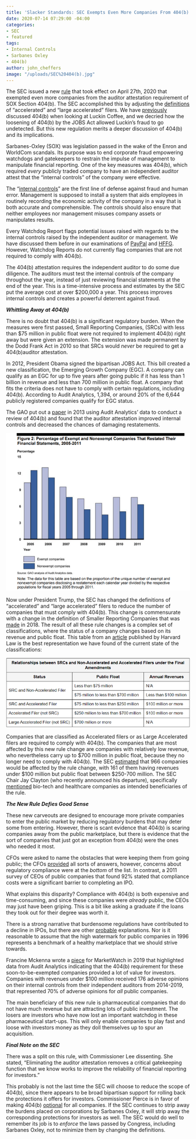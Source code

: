 ```yaml
---
title: 'Slacker Standards: SEC Exempts Even More Companies From 404(b)'
date: 2020-07-14 07:29:00 -04:00
categories:
- SEC
- featured
tags:
- Internal Controls
- Sarbanes Oxley
- 404(b)
author: john_cheffers
image: "/uploads/SEC%20404(b).jpg"
---
```


The SEC issued a new [rule](https://www.sec.gov/rules/final/2020/34-88365.pdf) that took effect on April 27th, 2020 that exempted even more companies from the auditor attestation requirement of SOX Section 404(b). The SEC accomplished this by adjusting the [definitions](https://www.sec.gov/rules/final/2020/34-88365.pdf) of “accelerated” and “large accelerated” filers. We have [previously](https://blog.watchdogresearch.com/posts/america-runs-from-luckin-fraud-enabled-by-slack-standards/) discussed 404(b) when looking at Luckin Coffee, and we decried how the loosening of 404(b) by the JOBS Act allowed Luckin’s fraud to go undetected. But this new regulation merits a deeper discussion of 404(b) and its implications.

Sarbanes-Oxley (SOX) was legislation passed in the wake of the Enron and WorldCom scandals. Its purpose was to end corporate fraud empowering watchdogs and gatekeepers to restrain the impulse of management to manipulate financial reporting. One of the key measures was 404(b), which required *every* publicly traded company to have an independent auditor attest that the “internal controls” of the company were effective.

The “[internal controls](https://www.gao.gov/assets/660/655710.pdf)” are the first line of defense against fraud and human error. Management is supposed to install a system that aids employees in routinely recording the economic activity of the company in a way that is both accurate and comprehensible. The controls should also ensure that neither employees nor management misuses company assets or manipulates results.

Every Watchdog Report flags potential issues raised with regards to the internal controls raised by the independent auditor or management. We have discussed them before in our examinations of [PayPal](https://blog.watchdogresearch.com/posts/paypal-obscuring-problems-from-new-acquisitions/) and [HFFG](https://blog.watchdogresearch.com/posts/watchdog-spotlight-on-hf-food-group-hffg/). However, Watchdog Reports do not currently flag companies that are not required to comply with 404(b).

The 404(b) attestation requires the independent auditor to do some due diligence. The auditors must test the internal controls of the company throughout the year, instead of just reviewing financial statements at the end of the year. This is a time-intensive process and estimates by the SEC put the average cost at over $200,000 a year. This process improves internal controls and creates a powerful deterrent against fraud.

***Whittling Away at 404(b)***

There is no doubt that 404(b) is a significant regulatory burden. When the measures were first passed, Small Reporting Companies, (SRCs) with less than $75 million in public float were not required to implement 404(b) right away but were given an extension. The extension was made permanent by the Dodd Frank Act in 2010 so that SRCs would *never* be required to get a 404(b)auditor attestation.

In 2012, President Obama signed the bipartisan JOBS Act. This bill created a new classification, the Emerging Growth Company (EGC). A company can qualify as an EGC for up to five years after going public if it has less than 1 billion in revenue and less than 700 million in public float. A company that fits the criteria does not have to comply with certain regulations, including 404(b). According to Audit Analytics, 1,394, or around 20% of the 6,644 publicly registered companies qualify for EGC status.

The GAO put out a [paper](https://www.gao.gov/assets/660/655710.pdf) in 2013 using Audit Analytics’ data to conduct a review of 404(b) and found that the auditor attestation improved internal controls and decreased the chances of damaging restatements.

![LK GAO EGC 6.16.png](/uploads/LK%20GAO%20EGC%206.16.png)

Now under President Trump, the SEC has changed the definitions of “accelerated” and “large accelerated” filers to reduce the number of companies that must comply with 404(b). This change is commensurate with a change in the definition of Smaller Reporting Companies that was [made](https://corpgov.law.harvard.edu/2018/07/21/amended-definition-of-smaller-reporting-company/) in 2018. The result of all these rule changes is a complex set of classifications, where the status of a company changes based on its revenue and public float. This table from an [article](https://corpgov.law.harvard.edu/2020/04/04/secs-carve-out-from-sox-404b-for-low-revenue-companies/) published by Harvard Law is the best representation we have found of the current state of the classifications:

![SRC Chart.png](/uploads/SRC%20Chart.png)

Companies that are classified as Accelerated filers or as Large Accelerated filers are required to comply with 404(b). The companies that are most affected by this new rule change are companies with relatively low revenue, who nevertheless carry up to $700 million in public float, because they no longer need to comply with 404(b). The SEC [estimated](https://corpgov.law.harvard.edu/2018/07/21/amended-definition-of-smaller-reporting-company/) that 966 companies would be affected by the rule change, with 161 of them having revenues under $100 million but public float between $250-700 million. The SEC Chair Jay Clayton (who recently announced his departure), specifically [mentioned](https://www.marketwatch.com/story/sec-proposes-eliminating-auditor-checks-on-controls-at-low-revenue-biotechs-2019-05-09?mod=hp_econ) bio-tech and healthcare companies as intended beneficiaries of the rule.

***The New Rule Defies Good Sense***

These new carveouts are designed to encourage more private companies to enter the public market by reducing regulatory burdens that may deter some from entering. However, there is scant evidence that 404(b) is scaring companies away from the public marketplace, but there is evidence that the sort of companies that just got an exception from 404(b) were the ones who needed it most.

CFOs were asked to name the obstacles that were keeping them from going public; the CFOs [provided](https://cooleypubco.com/2017/06/26/whats-up-with-the-declining-number-of-ipos/) all sorts of answers, however, concerns about regulatory compliance were at the *bottom* of the list. In contrast, a 2011 survey of CEOs of public companies that found 92% stated that compliance costs were a significant barrier to completing an IPO.

What explains this disparity? Compliance with 404(b) is both expensive and time-consuming, and since these companies were *already* public, the CEOs may just have been griping. This is a bit like asking a graduate if the loans they took out for their degree was worth it.

There is a strong narrative that burdensome regulations have contributed to a decline in IPOs, but there are other [probable](https://cooleypubco.com/2017/06/26/whats-up-with-the-declining-number-of-ipos/) explanations. Nor is it reasonable to assume that the high watermark for public companies in 1996 represents a benchmark of a healthy marketplace that we should strive towards.

Francine Mckenna wrote a [piece](https://www.marketwatch.com/story/sec-proposes-eliminating-auditor-checks-on-controls-at-low-revenue-biotechs-2019-05-09?mod=hp_econ) for MarketWatch in 2019 that highlighted data from Audit Analytics indicating that the 404(b) requirement for these soon-to-be-exempted companies provided a lot of value for investors. Companies with revenues under $100 million received 176 adverse opinions on their internal controls from their independent auditors from 2014-2019, that represented 70% of adverse opinions for *all* public companies.

The main beneficiary of this new rule is pharmaceutical companies that do not have much revenue but are attracting lots of public investment. The losers are investors who have now lost an important watchdog in these pharmaceutical start-ups. This will only enable companies to play fast and loose with investors money as they doll themselves up to spur an acquisition.

***Final Note on the SEC***

There was a split on this rule, with Commissioner Lee dissenting. She stated, “Eliminating the auditor attestation removes a critical gatekeeping function that we know works to improve the reliability of financial reporting for investors.”

This probably is not the last time the SEC will choose to reduce the scope of 404(b), since there appears to be broad bipartisan support for rolling back the protections it offers for investors. Commissioner Pierce is in favor of making 404(b) [optional](https://www.sec.gov/news/public-statement/statement-peirce-accelerated-filer-2020-03-12) for all companies. If the SEC continues to strip away the burdens placed on corporations by Sarbanes Oxley, it will strip away the corresponding protections for investors as well. The SEC would do well to remember its job is to *enforce* the laws passed by Congress, including Sarbanes Oxley, not to minimize them by changing the definitions.